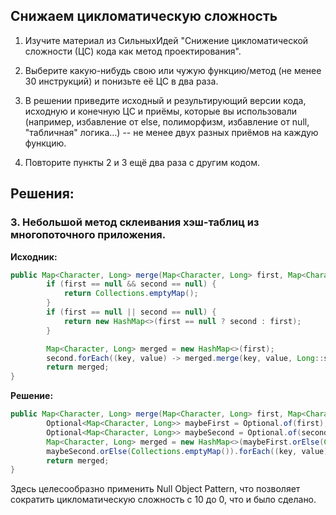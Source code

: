 ## Снижаем цикломатическую сложность

1. Изучите материал из СильныхИдей "Снижение цикломатической сложности (ЦС) кода как метод проектирования".

2. Выберите какую-нибудь свою или чужую функцию/метод (не менее 30 инструкций) и понизьте её ЦС в два раза.

3. В решении приведите исходный и результирующий версии кода, исходную и конечную ЦС и приёмы, которые вы использовали (например, избавление от else, полиморфизм, избавление от null, "табличная" логика...) -- не менее двух разных приёмов на каждую функцию.

4. Повторите пункты 2 и 3 ещё два раза с другим кодом.


## Решения:

### 3. Небольшой метод склеивания хэш-таблиц из многопоточного приложения.

**Исходник:**
``` Java
public Map<Character, Long> merge(Map<Character, Long> first, Map<Character, Long> second) {
        if (first == null && second == null) {
            return Collections.emptyMap();
        }
        if (first == null || second == null) {
            return new HashMap<>(first == null ? second : first);
        }

        Map<Character, Long> merged = new HashMap<>(first);
        second.forEach((key, value) -> merged.merge(key, value, Long::sum));
        return merged;
}
```

**Решение:**
``` Java
public Map<Character, Long> merge(Map<Character, Long> first, Map<Character, Long> second) {
        Optional<Map<Character, Long>> maybeFirst = Optional.of(first);
        Optional<Map<Character, Long>> maybeSecond = Optional.of(second);
        Map<Character, Long> merged = new HashMap<>(maybeFirst.orElse(Collections.emptyMap()));
        maybeSecond.orElse(Collections.emptyMap()).forEach((key, value) -> merged.merge(key, value, Long::sum));
        return merged;
}
```
Здесь целесообразно применить Null Object Pattern, что позволяет сократить цикломатическую сложность с 10 до 0, что и было сделано.



